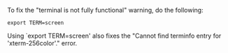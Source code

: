 To fix the "terminal is not fully functional" warning, do the following:
```
export TERM=screen
```
Using `export TERM=screen' also fixes the "Cannot find terminfo entry for 'xterm-256color'." error.